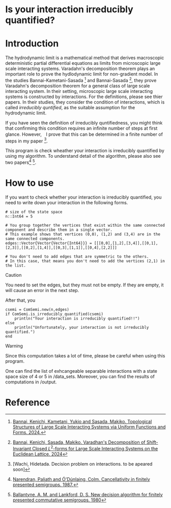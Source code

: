 # Is your interaction irreducibly quantified?

# Introduction
The hydrodynamic limit is a mathematical method that derives macroscopic deterministic partial differential equations as limits from microscopic large scale interacting systems. 
Varadahn's decomposition theorem plays an important role to prove the hydlodynamic limit for non-gradient model. 
In the studies Bannai-Kametani-Sasada [^BKS] and Bannai-Sasada [^BS], they prove Varadahn's decomposition theorem for a general class of large scale interacting system. 
In their setting, microscopic large scale interacting systems is constructed by interactions. 
For the definitions, please see thier papers. 
In their studies, they consider the condition of interactions, which is called *irreducibly quntified*, as the suitable assumption for the hydrodynamic limit.

If you have seen the definition of irreducibly quntifiedness, you might think that confirming this condition requires an infinite number of steps at first glance.
However,　I prove that this can be determined in a finite number of steps in my paper [^W24].

This program is check wheather your interaction is irreducibly quantified by using my algorithm.
To understand detail of the algorithm, please also see two papers[^NO] [^BL].

# How to use

If you want to check whether your interaction is irreducibly quantified, you need to write down your interaction in the following forms.
```
# size of the state space
n::Int64 = 5

# You group together the vertices that exist within the same connected component and describe them in a single vector.
# This example shows that vertices (0,0), (1,2) and (3,4) are in the same connected components.
edges::Vector{Vector{Vector{Int64}}} = [[[0,0],[1,2],[3,4]],[[0,1],[2,3]],[[0,2],[1,4]],[[0,3],[1,1]],[[0,4],[2,2]]]

# You don't need to add edges that are symmetric to the others. 
# In this case, that means you don't need to add the vertices (2,1) in the list.
```

> [!CAUTION]
> You need to set the edges, but they must not be empty. If they are empty, it will cause an error in the next step.

After that, you 
```
csemi = ComSemi.new(n,edges)
if ComSemi.is_irreducibly_quantified(csemi) 
    println("Your interaction is irreducibly quantified!!")
else
    println("Unfortunately, your interaction is not irreducibly quantified.")
end

```

> [!WARNING]
> Since this computation takes a lot of time, please be careful when using this program.

One can find the list of exhcangeable separable interactions with a state space size of 4 or 5 in /data_sets.
Moreover, you can find the results of computations in /output.

# Reference 
[^BKS]: [Bannai, Kenichi, Kametani, Yukio and Sasada, Makiko. Topological Structures of Large Scale Interacting Systems via Uniform Functions and Forms. 2024.](https://arxiv.org/abs/2009.04699)
[^BS]: [Bannai, Kenichi, Sasada, Makiko. Varadhan's Decomposition of Shift-Invariant Closed $L^2$-forms for Large Scale Interacting Systems on the Euclidean Lattice. 2024](https://arxiv.org/abs/2111.08934)
[^W24]: [Wachi, Hidetada. Decision problem on interactions. to be apeared soon]
[^NO]: [Narendran, Paliath and Ó'Dúnlaing, Colm. Cancellativity in finitely presented semigroups. 1987.](https://www.sciencedirect.com/science/article/pii/S0747717189800288)
[^BL]: [Ballantyne, A. M. and Lankford, D. S. New decision algorithm for finitely presented commutative semigroups. 1980](https://core.ac.uk/download/pdf/82308735.pdf)